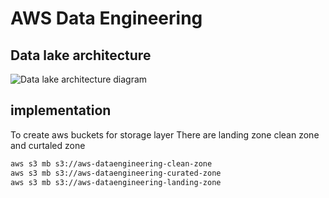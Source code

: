 # AWS Data Engineering
 ## Data lake architecture
![Data lake architecture diagram](images/data-lake-architecture.png)

## implementation

To create 
aws buckets for storage layer
There are landing zone clean zone and curtaled zone 
```bash
aws s3 mb s3://aws-dataengineering-clean-zone
aws s3 mb s3://aws-dataengineering-curated-zone
aws s3 mb s3://aws-dataengineering-landing-zone

```

